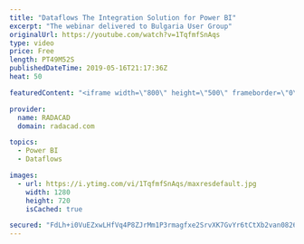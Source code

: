 ```yaml
---
title: "Dataflows The Integration Solution for Power BI"
excerpt: "The webinar delivered to Bulgaria User Group"
originalUrl: https://youtube.com/watch?v=1TqfmfSnAqs
type: video
price: Free
length: PT49M52S
publishedDateTime: 2019-05-16T21:17:36Z
heat: 50

featuredContent: "<iframe width=\"800\" height=\"500\" frameborder=\"0\" src=\"https://www.youtube.com/embed/1TqfmfSnAqs\" allow=\"accelerometer; autoplay; encrypted-media; gyroscope; picture-in-picture\" allowfullscreen></iframe>"

provider:
  name: RADACAD
  domain: radacad.com

topics:
  - Power BI
  - Dataflows

images:
  - url: https://i.ytimg.com/vi/1TqfmfSnAqs/maxresdefault.jpg
    width: 1280
    height: 720
    isCached: true

secured: "FdLh+i0VuEZxwLHfVq4P8ZJrMm1P3rmagfxe2SrvXK7GvYr6tCtXb2van08267puIt1aZIQ0ReZgKn5auoK7IP54lzWY06IES2mqE6O08qxDgCks58mw5202erz6UukkjTbmKqSXwGUN+gT6hCkQkOtnEfKy5VHjWphlcsYiHLrT4jkE8BlfdwaBzFxnUd1vq66ZGsnOh4YnAgPaIfo8iAhH1biBKIdZySw2A+3qzSrjD0HSv2m82YnPW6qYX6agsgCj9lV5+C0DqLCQ6XZ59cb1NQF4rM25cZER0DXEf7Irn+zifk3B8GYSjJ8yTJPXkcpK/D8ApTj8NonTLrJolpi942f9+Yyvhusw+/clvUKXSGXhYbHwt/LN8rX0WdWfYURFjPOZl9ZX+7jxzkGn5fdj9GfMSzdxarJBSxc9YMQ=;7DZmPpWBYl+BKJrf8AFNAA=="
---
```



